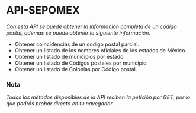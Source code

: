 # API-SEPOMEX
_Con esta API se puede obtener la información completa de un código postal, ademas se puede obtener la siguiente información._
* Obtener coincidencias de un codigo postal parcial.
* Obtener un listado de los nombres oficiales de los estados de México.
* Obtener un listado de municipios por estado.
* Obtener un listado de Códigos postales por municipio.
* Obtener un listado de Colonias por Código postal.
### Nota
_Todos los métodos disponibles de la API reciben la petición por GET, por lo que podrás probar directo en tu navegador_.
